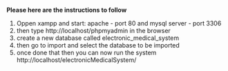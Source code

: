**Please here are the instructions to follow**
1. Oppen xampp and start:
   apache - port 80
   and mysql server - port 3306
2. then type http://localhost/phpmyadmin in the browser
3. create a new database called electronic_medical_system
4. then go to import and select the database to be imported
5. once done that then you can now run the system 
   http://localhost/electronicMedicalSystem/
